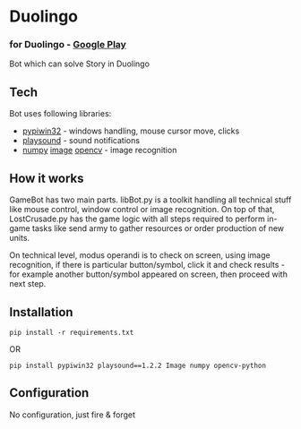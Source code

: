 # Duolingo
### for Duolingo - [Google Play](https://play.google.com/store/apps/details?id=com.duolingo)
Bot which can solve Story in Duolingo

## Tech

Bot uses following libraries:
- [pypiwin32](https://pypi.org/project/pypiwin32/) - windows handling, mouse cursor move, clicks
- [playsound](https://pypi.org/project/playsound/) - sound notifications
- [numpy](https://pypi.org/project/numpy/) [image](https://pypi.org/project/image/) [opencv](https://pypi.org/project/opencv-python/) - image recognition


## How it works

GameBot has two main parts. libBot.py is a toolkit handling all technical stuff like mouse control, window control or image recognition. On top of that, LostCrusade.py has the game logic with all steps required to perform in-game tasks like send army to gather resources or order production of new units.

On technical level, modus operandi is to check on screen, using image recognition, if there is particular button/symbol, click it and check results - for example another button/symbol appeared on screen, then proceed with next step.

## Installation

```pip install -r requirements.txt```

OR

```pip install pypiwin32 playsound==1.2.2 Image numpy opencv-python```

## Configuration

No configuration, just fire & forget

